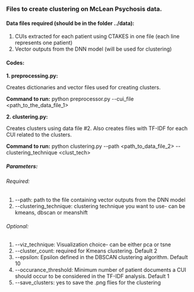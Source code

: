 ### Files to create clustering on McLean Psychosis data.

#### Data files required (should be in the folder ../data):

1. CUIs extracted for each patient using CTAKES in one file (each line represents one patient)
2. Vector outputs from the DNN model (will be used for clustering)

#### Codes:

**1. preprocessing.py:** 

Creates dictionaries and vector files used for creating clusters.

**Command to run:** python preprocessor.py --cui_file <path_to_the_data_file_1>

**2. clustering.py:** 

Creates clusters using data file #2. Also creates files with TF-IDF for each CUI related to the clusters.

**Command to run:** python clustering.py --path <path_to_data_file_2> --clustering_technique <clust_tech>

##### Parameters:

###### Required:
1. --path: path to the file containing vector outputs from the DNN model
2. --clustering_technique: clustering technique you want to use- can be kmeans, dbscan or meanshift

###### Optional:
1. --viz_technique: Visualization choice- can be either pca or tsne
2. --cluster_count: required for Kmeans clustering. Default 2
3. --epsilon: Epsilon defined in the DBSCAN clustering algorithm. Default 10
4. --occurance_threshold: Minimum number of patient documents a CUI should occur to be considered in the TF-IDF analysis. Default 1
5. --save_clusters: yes to save the .png flies for the clustering
